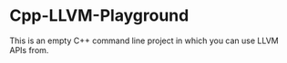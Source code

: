 # Cpp-LLVM-Playground
This is an empty C++ command line project in which you can use LLVM APIs from.
